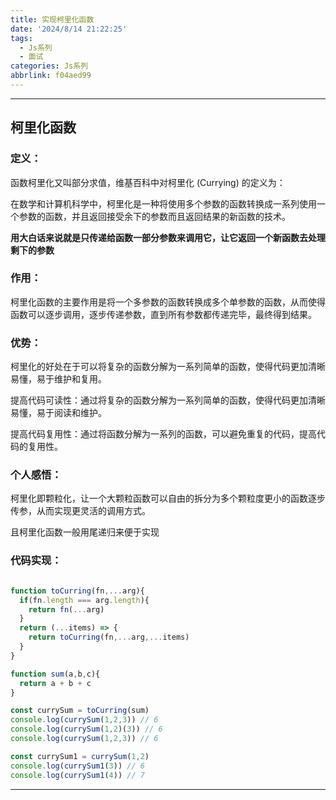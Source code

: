 ```yaml
---
title: 实现柯里化函数
date: '2024/8/14 21:22:25'
tags:
  - Js系列
  - 面试
categories: Js系列
abbrlink: f04aed99
---
```


---
## 柯里化函数

### 定义：

函数柯里化又叫部分求值，维基百科中对柯里化 (Currying) 的定义为：

在数学和计算机科学中，柯里化是一种将使用多个参数的函数转换成一系列使用一个参数的函数，并且返回接受余下的参数而且返回结果的新函数的技术。

**用大白话来说就是只传递给函数一部分参数来调用它，让它返回一个新函数去处理剩下的参数**

### 作用：

柯里化函数的主要作用是将一个多参数的函数转换成多个单参数的函数，从而使得函数可以逐步调用，逐步传递参数，直到所有参数都传递完毕，最终得到结果。

### 优势：

柯里化的好处在于可以将复杂的函数分解为一系列简单的函数，使得代码更加清晰易懂，易于维护和复用。

提高代码可读性：通过将复杂的函数分解为一系列简单的函数，使得代码更加清晰易懂，易于阅读和维护。 

提高代码复用性：通过将函数分解为一系列的函数，可以避免重复的代码，提高代码的复用性。

### 个人感悟：

柯里化即颗粒化，让一个大颗粒函数可以自由的拆分为多个颗粒度更小的函数逐步传参，从而实现更灵活的调用方式。

且柯里化函数一般用尾递归来便于实现

### 代码实现：

```js

function toCurring(fn,...arg){
  if(fn.length === arg.length){
    return fn(...arg)
  }
  return (...items) => {
    return toCurring(fn,...arg,...items)
  }
}

function sum(a,b,c){
  return a + b + c
}

const currySum = toCurring(sum)
console.log(currySum(1,2,3)) // 6
console.log(currySum(1,2)(3)) // 6
console.log(currySum(1,2,3)) // 6

const currySum1 = currySum(1,2)
console.log(currySum1(3)) // 6
console.log(currySum1(4)) // 7

```
---